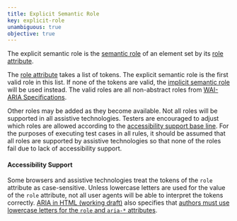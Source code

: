 ```yaml
---
title: Explicit Semantic Role
key: explicit-role
unambiguous: true
objective: true
---
```


The explicit semantic role is the [semantic role](#semantic-role) of an element set by its [role attribute](https://www.w3.org/TR/role-attribute/).

The [role attribute](https://www.w3.org/TR/role-attribute/) takes a list of tokens. The explicit semantic role is the first valid role in this list. If none of the tokens are valid, the [implicit semantic role](#implicit-role) will be used instead. The valid roles are all non-abstract roles from [WAI-ARIA Specifications](#wai-aria-specifications).

Other roles may be added as they become available. Not all roles will be supported in all assistive technologies. Testers are encouraged to adjust which roles are allowed according to the [accessibility support base line](https://www.w3.org/TR/WCAG-EM/#step1c). For the purposes of executing test cases in all rules, it should be assumed that all roles are supported by assistive technologies so that none of the roles fail due to lack of accessibility support.

#### Accessibility Support

Some browsers and assistive technologies treat the tokens of the `role` attribute as case-sensitive. Unless lowercase letters are used for the value of the `role` attribute, not all user agents will be able to interpret the tokens correctly. [ARIA in HTML (working draft)](https://www.w3.org/TR/html-aria/) also specifies that [authors must use lowercase letters for the `role` and `aria-*` attributes](https://www.w3.org/TR/html-aria/#case-sensitivity).
